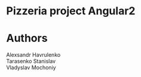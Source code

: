 # Pizzeria project  Angular2 
# Authors
Alexsandr Havrulenko  
Tarasenko Stanislav  
Vladyslav Mochoniy  
